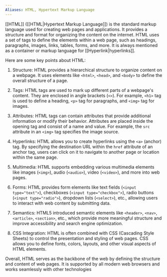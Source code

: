 ```yaml
---
Aliases: HTML, Hypertext Markup Language
---
```


[[HTML]] ([[HTML|Hypertext Markup Language]]) is the standard markup language used for creating web pages and applications. It provides a structure and format for organizing the content on the internet. HTML uses a set of tags to define the elements within a web page, such as headings, paragraphs, images, links, tables, forms, and more. It is always mentioned as a container or markup language for [[Hyperlink|hyperlinks]].

Here are some key points about HTML:

1. Structure: HTML provides a hierarchical structure to organize content on a webpage. It uses elements like `<html>`, `<head>`, and `<body>` to define the overall structure of a page.

2. Tags: HTML tags are used to mark up different parts of a webpage's content. They are enclosed in angle brackets (`<>`). For example, `<h1>` tag is used to define a heading, `<p>` tag for paragraphs, and `<img>` tag for images.

3. Attributes: HTML tags can contain attributes that provide additional information or modify their behavior. Attributes are placed inside the opening tag and consist of a name and value. For example, the `src` attribute in an `<img>` tag specifies the image source.

4. Hyperlinks: HTML allows you to create hyperlinks using the `<a>` (anchor) tag. By specifying the destination URL within the `href` attribute of an anchor tag, users can click on it to navigate to another page or location within the same page.

5. Multimedia: HTML supports embedding various multimedia elements like images (`<img>`), audio (`<audio>`), video (`<video>`), and more into web pages.

6. Forms: HTML provides form elements like text fields (`<input type="text">`), checkboxes (`<input type="checkbox">`), radio buttons (`<input type="radio">`), dropdown lists (`<select>`), etc., allowing users to interact with web content by submitting data.

7. Semantics: HTML5 introduced semantic elements like `<header>`, `<nav>`, `<article>`, `<section>`, etc., which provide more meaningful structure and improve accessibility and search engine optimization.

8. CSS Integration: HTML is often combined with CSS (Cascading Style Sheets) to control the presentation and styling of web pages. CSS allows you to define fonts, colors, layouts, and other visual aspects of HTML elements.

Overall, HTML serves as the backbone of the web by defining the structure and content of web pages. It is supported by all modern web browsers and works seamlessly with other technologies